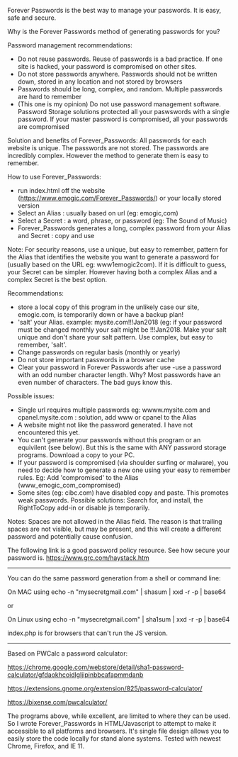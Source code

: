 Forever Passwords is the best way to manage your passwords. It is easy, safe and secure.

Why is the Forever Passwords method of generating passwords for you?

Password management recommendations:
- Do not reuse passwords. Reuse of passwords is a bad practice. If one site is hacked, your password is compromised on other sites.
- Do not store passwords anywhere. Passwords should not be written down, stored in any location and not stored by browsers
- Passwords should be long, complex, and random. Multiple passwords are hard to remember
- (This one is my opinion) Do not use password management software. Password Storage solutions protected all your paswswords with a single password. If your master password is compromised, all your passwords are compromised 

Solution and benefits of Forever_Passwords:
All passwords for each website is unique. The passwords are not stored. The passwords are incredibly complex. However the method to generate them is easy to remember.

How to use Forever_Passwords:
- run index.html off the website (https://www.emogic.com/Forever_Passwords/) or your locally stored version
- Select an Alias : usually based on url (eg: emogic,com)
- Select a Secret : a word, phrase, or password (eg: The Sound of Music)
- Forever_Passwords generates a long, complex password from your Alias and Secret : copy and use 

Note: For security reasons, use a unique, but easy to remember, pattern for the Alias that identifies the website you want to generate a password for (usually based on the URL eg: www1emogic2com). If it is difficult to guess, your Secret can be simpler. However having both a complex Alias and a complex Secret is the best option.

Recommendations:
- store a local copy of this program in the unlikely case our site, emogic.com, is temporarily down or have a backup plan!
- 'salt' your Alias. example: mysite.com!!!Jan2018 (eg: if your password must be changed monthly your salt might be !!!Jan2018. Make your salt unique and don't share your salt pattern. Use complex, but easy to remember, 'salt'.
- Change passwords on regular basis (monthly or yearly)
- Do not store important passwords in a browser cache
- Clear your password in Forever Passwords after use 
-use a password with an odd number character length. Why? Most passwords have an even number of characters. The bad guys know this.

Possible issues:
- Single url requires multiple passwords eg: wwww.mysite.com and cpanel.mysite.com : solution, add www or cpanel to the Alias
- A website might not like the password generated. I have not encountered this yet.
- You can't generate your passwords without this program or an equivilent (see below). But this is the same with ANY password storage programs. Download a copy to your PC.
- If your password is compromised (via shoulder surfing or malware), you need to decide how to generate a new one using your easy to remember rules. Eg: Add 'compromised' to the Alias (www_emogic_com_compromised)
- Some sites (eg: cibc.com) have disabled copy and paste. This promotes weak passwords. Possible solutions: Search for, and install, the RightToCopy add-in or disable js temporarily. 

Notes: Spaces are not allowed in the Alias field. The reason is that trailing spaces are not visible, but may be present, and this will create a different password and potentially cause confusion.

The following link is a good password policy resource. See how secure your password is.
https://www.grc.com/haystack.htm

---------------------

You can do the same password generation from a shell or command line:

On MAC using
echo -n "mysecretgmail.com" | shasum | xxd -r -p | base64

or

On Linux using
echo -n "mysecretgmail.com" | sha1sum | xxd -r -p | base64

index.php is for browsers that can't run the JS version.

-------------------

Based on PWCalc a password calculator:

https://chrome.google.com/webstore/detail/sha1-password-calculator/gfdaokhcoidlgljipinbbcafapmmdanb

https://extensions.gnome.org/extension/825/password-calculator/

https://bixense.com/pwcalculator/

The programs above, while excellent, are limited to where they can be used. So I wrote Forever_Passwords in HTML/Javascript to attempt to make it accessible to all platforms and browsers. It's single file design allows you to easily store the code locally for stand alone systems. Tested with newest Chrome, Firefox, and IE 11.
